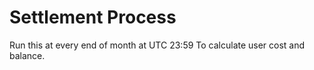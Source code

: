 
Settlement Process
==================

Run this at every end of month at UTC 23:59
To calculate user cost and balance.
